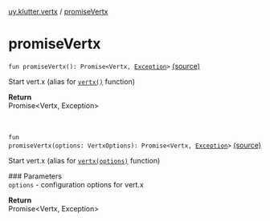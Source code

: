 [uy.klutter.vertx](index.md) / [promiseVertx](.)


# promiseVertx
<code>fun promiseVertx(): Promise<Vertx, [Exception](http://docs.oracle.com/javase/6/docs/api/java/lang/Exception.html)></code> [(source)](https://github.com/kohesive/klutter/blob/master/vertx3-jdk8/src/main/kotlin/uy/klutter/vertx/Vertx.kt#L44)<br/><p>Start vert.x (alias for [<code>vertx()</code>](vertx.md) function)</p><p>**Return**<br/>Promise<Vertx, Exception></p><br/><br/><code>fun promiseVertx(options: VertxOptions): Promise<Vertx, [Exception](http://docs.oracle.com/javase/6/docs/api/java/lang/Exception.html)></code> [(source)](https://github.com/kohesive/klutter/blob/master/vertx3-jdk8/src/main/kotlin/uy/klutter/vertx/Vertx.kt#L72)<br/><p>Start vert.x (alias for [<code>vertx(options)</code>](vertx.md) function)</p>### Parameters<br/><code>options</code> - configuration options for vert.x<br/><p>**Return**<br/>Promise<Vertx, Exception></p><br/><br/>